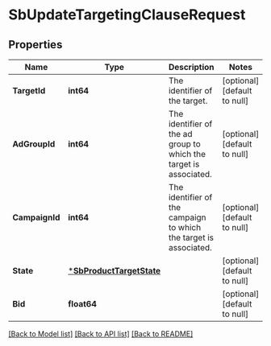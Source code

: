 # SbUpdateTargetingClauseRequest

## Properties
Name | Type | Description | Notes
------------ | ------------- | ------------- | -------------
**TargetId** | **int64** | The identifier of the target. | [optional] [default to null]
**AdGroupId** | **int64** | The identifier of the ad group to which the target is associated. | [optional] [default to null]
**CampaignId** | **int64** | The identifier of the campaign to which the target is associated. | [optional] [default to null]
**State** | [***SbProductTargetState**](SBProductTargetState.md) |  | [optional] [default to null]
**Bid** | **float64** |  | [optional] [default to null]

[[Back to Model list]](../README.md#documentation-for-models) [[Back to API list]](../README.md#documentation-for-api-endpoints) [[Back to README]](../README.md)

